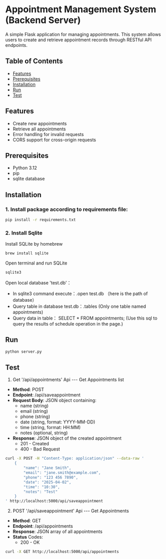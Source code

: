 # Appointment Management System (Backend Server)

A simple Flask application for managing appointments. This system allows users to create and retrieve appointment records through RESTful API endpoints.

## Table of Contents

- [Features](#features)
- [Prerequisites](#prerequisites)
- [Installation](#installation)
- [Run](#run)
- [Test](#test)

## Features

- Create new appointments
- Retrieve all appointments
- Error handling for invalid requests
- CORS support for cross-origin requests

## Prerequisites

- Python 3.12
- pip
- sqlite database

## Installation

### 1. Install package according to requirements file:
```bash
pip install -r requirements.txt 
```
### 2. Install Sqlite
Install SQLite by homebrew
```bash
brew install sqlite
```
Open terminal and run SQLite
```bash
sqlite3
```
Open local database 'test.db'：
- In sqlite3 command execute：.open test.db （here is the path of database）
- Query table in database test.db：.tables (Only one table named appointments)
- Query data in table： SELECT * FROM appointments; (Use this sql to query the results of schedule operation in the page.)


## Run
```bash
python server.py 
```

## Test

1. Get '/api/appointments' Api --- Get Appointments list
- **Method**: POST
- **Endpoint**: /api/saveappointment
- **Request Body**: JSON object containing:
  - name (string)
  - email (string)
  - phone (string)
  - date (string, format: YYYY-MM-DD)
  - time (string, format: HH:MM)
  - notes (optional, string)
- **Response**: JSON object of the created appointment
  - 201 - Created
  - 400 - Bad Request

```bash
curl -X POST -H "Content-Type: application/json" --data-raw '
    {
        "name": "Jane Smith",
        "email": "jane.smith@example.com",
        "phone": "123 456 7890",
        "date": "2025-04-02",
        "time": "10:30",
        "notes": "Test"
    }
' http://localhost:5000/api/saveappointment 
```

2. POST '/api/saveappointment' Api --- Get Appointments
- **Method**: GET 
- **Endpoint**: /api/appointments 
- **Response**: JSON array of all appointments 
- **Status** Codes:
  - 200 - OK
```bash
curl -X GET http://localhost:5000/api/appointments
```